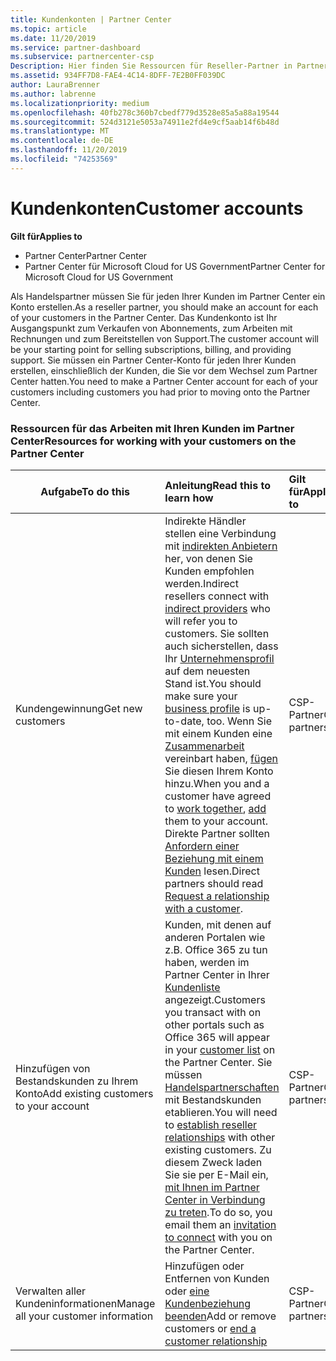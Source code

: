 ```yaml
---
title: Kundenkonten | Partner Center
ms.topic: article
ms.date: 11/20/2019
ms.service: partner-dashboard
ms.subservice: partnercenter-csp
Description: Hier finden Sie Ressourcen für Reseller-Partner in Partner Center. Dies umfasst das Erstellen von Kundenkonten vor dem Verkauf von Abonnements, Rechnungen oder Angebots Support.
ms.assetid: 934FF7D8-FAE4-4C14-8DFF-7E2B0FF039DC
author: LauraBrenner
ms.author: labrenne
ms.localizationpriority: medium
ms.openlocfilehash: 40fb278c360b7cbedf779d3528e85a5a88a19544
ms.sourcegitcommit: 524d3121e5053a74911e2fd4e9cf5aab14f6b48d
ms.translationtype: MT
ms.contentlocale: de-DE
ms.lasthandoff: 11/20/2019
ms.locfileid: "74253569"
---
```

# <a name="customer-accounts"></a><span data-ttu-id="23a4f-104">Kundenkonten</span><span class="sxs-lookup"><span data-stu-id="23a4f-104">Customer accounts</span></span>

<span data-ttu-id="23a4f-105">**Gilt für**</span><span class="sxs-lookup"><span data-stu-id="23a4f-105">**Applies to**</span></span>

-  <span data-ttu-id="23a4f-106">Partner Center</span><span class="sxs-lookup"><span data-stu-id="23a4f-106">Partner Center</span></span>
-  <span data-ttu-id="23a4f-107">Partner Center für Microsoft Cloud for US Government</span><span class="sxs-lookup"><span data-stu-id="23a4f-107">Partner Center for Microsoft Cloud for US Government</span></span>


<span data-ttu-id="23a4f-108">Als Handelspartner müssen Sie für jeden Ihrer Kunden im Partner Center ein Konto erstellen.</span><span class="sxs-lookup"><span data-stu-id="23a4f-108">As a reseller partner, you should make an account for each of your customers in the Partner Center.</span></span> <span data-ttu-id="23a4f-109">Das Kundenkonto ist Ihr Ausgangspunkt zum Verkaufen von Abonnements, zum Arbeiten mit Rechnungen und zum Bereitstellen von Support.</span><span class="sxs-lookup"><span data-stu-id="23a4f-109">The customer account will be your starting point for selling subscriptions, billing, and providing support.</span></span> <span data-ttu-id="23a4f-110">Sie müssen ein Partner Center-Konto für jeden Ihrer Kunden erstellen, einschließlich der Kunden, die Sie vor dem Wechsel zum Partner Center hatten.</span><span class="sxs-lookup"><span data-stu-id="23a4f-110">You need to make a Partner Center account for each of your customers including customers you had prior to moving onto the Partner Center.</span></span>

### <a name="resources-for-working-with-your-customers-on-the-partner-center"></a><span data-ttu-id="23a4f-111">Ressourcen für das Arbeiten mit Ihren Kunden im Partner Center</span><span class="sxs-lookup"><span data-stu-id="23a4f-111">Resources for working with your customers on the Partner Center</span></span>

|<span data-ttu-id="23a4f-112">**Aufgabe**</span><span class="sxs-lookup"><span data-stu-id="23a4f-112">**To do this**</span></span>   |<span data-ttu-id="23a4f-113">**Anleitung**</span><span class="sxs-lookup"><span data-stu-id="23a4f-113">**Read this to learn how**</span></span>   |<span data-ttu-id="23a4f-114">**Gilt für**</span><span class="sxs-lookup"><span data-stu-id="23a4f-114">**Applies to**</span></span>|
|-----------------|:----------------------------|:--------------|
|<span data-ttu-id="23a4f-115">Kundengewinnung</span><span class="sxs-lookup"><span data-stu-id="23a4f-115">Get new customers</span></span>|<span data-ttu-id="23a4f-116">Indirekte Händler stellen eine Verbindung mit [indirekten Anbietern](indirect-reseller-tasks-in-partner-center.md) her, von denen Sie Kunden empfohlen werden.</span><span class="sxs-lookup"><span data-stu-id="23a4f-116">Indirect resellers connect with [indirect providers](indirect-reseller-tasks-in-partner-center.md) who will refer you to customers.</span></span> <span data-ttu-id="23a4f-117">Sie sollten auch sicherstellen, dass Ihr [Unternehmensprofil](create-a-marketing-profile.md) auf dem neuesten Stand ist.</span><span class="sxs-lookup"><span data-stu-id="23a4f-117">You should make sure your [business profile](create-a-marketing-profile.md) is up-to-date, too.</span></span> <span data-ttu-id="23a4f-118">Wenn Sie mit einem Kunden eine [Zusammenarbeit](responding-to-referrals.md) vereinbart haben, [fügen](add-a-new-customer.md) Sie diesen Ihrem Konto hinzu.</span><span class="sxs-lookup"><span data-stu-id="23a4f-118">When you and a customer have agreed to [work together](responding-to-referrals.md), [add](add-a-new-customer.md) them to your account.</span></span> <span data-ttu-id="23a4f-119">Direkte Partner sollten [Anfordern einer Beziehung mit einem Kunden](request-a-relationship-with-a-customer.md) lesen.</span><span class="sxs-lookup"><span data-stu-id="23a4f-119">Direct partners should read [ Request a relationship with a customer](request-a-relationship-with-a-customer.md).</span></span>|<span data-ttu-id="23a4f-120">CSP-Partner</span><span class="sxs-lookup"><span data-stu-id="23a4f-120">CSP partners</span></span>|
|<span data-ttu-id="23a4f-121">Hinzufügen von Bestandskunden zu Ihrem Konto</span><span class="sxs-lookup"><span data-stu-id="23a4f-121">Add existing customers to your account</span></span>   | <span data-ttu-id="23a4f-122">Kunden, mit denen auf anderen Portalen wie z.B. Office 365 zu tun haben, werden im Partner Center in Ihrer [Kundenliste](see-your-customer-list.md) angezeigt.</span><span class="sxs-lookup"><span data-stu-id="23a4f-122">Customers you transact with on other portals such as Office 365 will appear in your [customer list](see-your-customer-list.md) on the Partner Center.</span></span> <span data-ttu-id="23a4f-123">Sie müssen [Handelspartnerschaften](indirect-reseller-tasks-in-partner-center.md) mit Bestandskunden etablieren.</span><span class="sxs-lookup"><span data-stu-id="23a4f-123">You will need to [establish reseller relationships](indirect-reseller-tasks-in-partner-center.md) with other existing customers.</span></span> <span data-ttu-id="23a4f-124">Zu diesem Zweck laden Sie sie per E-Mail ein, [mit Ihnen im Partner Center in Verbindung zu treten](responding-to-referrals.md).</span><span class="sxs-lookup"><span data-stu-id="23a4f-124">To do so, you email them an [invitation to connect](responding-to-referrals.md) with you on the Partner Center.</span></span>   | <span data-ttu-id="23a4f-125">CSP-Partner</span><span class="sxs-lookup"><span data-stu-id="23a4f-125">CSP partners</span></span>   |
|<span data-ttu-id="23a4f-126">Verwalten aller Kundeninformationen</span><span class="sxs-lookup"><span data-stu-id="23a4f-126">Manage all your customer information</span></span>   | <span data-ttu-id="23a4f-127">Hinzufügen oder Entfernen von Kunden oder [eine Kundenbeziehung beenden](remove-a-relationship.md)</span><span class="sxs-lookup"><span data-stu-id="23a4f-127">Add or remove customers or [end a customer relationship](remove-a-relationship.md)</span></span>|   <span data-ttu-id="23a4f-128">CSP-Partner</span><span class="sxs-lookup"><span data-stu-id="23a4f-128">CSP partners</span></span> |